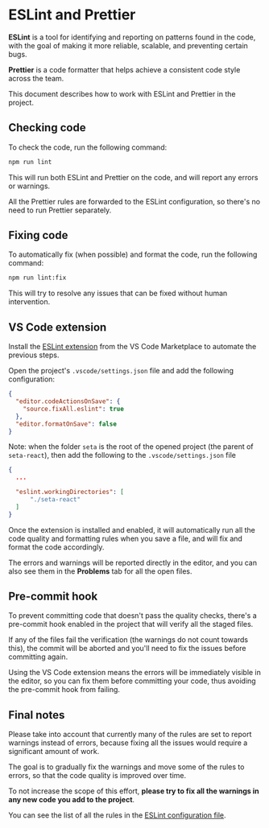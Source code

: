 # ESLint and Prettier

**ESLint** is a tool for identifying and reporting on patterns found in the code, with the goal of making it more reliable, scalable, and preventing certain bugs.

**Prettier** is a code formatter that helps achieve a consistent code style across the team.

This document describes how to work with ESLint and Prettier in the project.

## Checking code

To check the code, run the following command:

```bash
npm run lint
```

This will run both ESLint and Prettier on the code, and will report any errors or warnings.

All the Prettier rules are forwarded to the ESLint configuration, so there's no need to run Prettier separately.

## Fixing code

To automatically fix (when possible) and format the code, run the following command:

```bash
npm run lint:fix
```

This will try to resolve any issues that can be fixed without human intervention.

## VS Code extension

Install the [ESLint extension](https://marketplace.visualstudio.com/items?itemName=dbaeumer.vscode-eslint) from the VS Code Marketplace to automate the previous steps.

Open the project's `.vscode/settings.json` file and add the following configuration:

```json
{
  "editor.codeActionsOnSave": {
    "source.fixAll.eslint": true
  },
  "editor.formatOnSave": false
}
```

Note: when the folder `seta` is the root of the opened project (the parent of `seta-react`), then add the following to the `.vscode/settings.json` file

```json
{
  ...

  "eslint.workingDirectories": [
      "./seta-react"
  ]
}
```

Once the extension is installed and enabled, it will automatically run all the code quality and formatting rules when you save a file, and will fix and format the code accordingly.

The errors and warnings will be reported directly in the editor, and you can also see them in the **Problems** tab for all the open files.

## Pre-commit hook

To prevent committing code that doesn't pass the quality checks, there's a pre-commit hook enabled in the project that will verify all the staged files.

If any of the files fail the verification (the warnings do not count towards this), the commit will be aborted and you'll need to fix the issues before committing again.

Using the VS Code extension means the errors will be immediately visible in the editor, so you can fix them before committing your code, thus avoiding the pre-commit hook from failing.

## Final notes

Please take into account that currently many of the rules are set to report warnings instead of errors, because fixing all the issues would require a significant amount of work.

The goal is to gradually fix the warnings and move some of the rules to errors, so that the code quality is improved over time.

To not increase the scope of this effort, **please try to fix all the warnings in any new code you add to the project**.

You can see the list of all the rules in the [ESLint configuration file](../.eslintrc.json).
